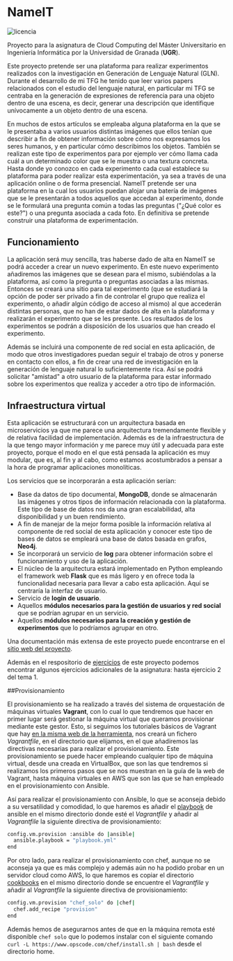# NameIT

![licencia](https://img.shields.io/badge/license-GPL%203.0-blue.svg)

Proyecto para la asignatura de Cloud Computing del Máster Universitario en Ingeniería Informática por la Universidad de Granada (**UGR**).

Este proyecto pretende ser una plataforma para realizar experimentos realizados con la investigación en Generación de Lenguaje Natural (GLN). Durante el desarrollo de mi TFG he tenido que leer varios papers relacionados con el estudio del lenguaje natural, en particular mi TFG se centraba en la generación de expresiones de referencia para una objeto dentro de una escena, es decir, generar una descripción que identifique unívocamente a un objeto dentro de una escena.

En muchos de estos artículos se empleaba alguna plataforma en la que se le presentaba a varios usuarios distintas imágenes que ellos tenían que describir a fin de obtener información sobre cómo nos expresamos los seres humanos, y en particular cómo describimos los objetos. También se realizan este tipo de experimentos para por ejemplo ver cómo llama cada cuál a un determinado color que se le muestra o una textura concreta. Hasta donde yo conozco en cada experimento cada cual establece su plataforma para poder realizar esta experimentación, ya sea a través de una aplicación online o de forma presencial. NameIT pretende ser una plataforma en la cual los usuarios puedan alojar una batería de imágenes que se le presentarán a todos aquellos que accedan al experimento, donde se le formulará una pregunta común a todas las preguntas ("¿Qué color es este?") o una pregunta asociada a cada foto. En definitiva se pretende construir una plataforma de experimentación.

## Funcionamiento

La aplicación será muy sencilla, tras haberse dado de alta en NameIT se podrá acceder a crear un nuevo experimento. En este nuevo experimento añadiremos las imágenes que se desean para el mismo, subiéndolas a la plataforma, así como la pregunta o preguntas asociadas a las mismas. Entonces se creará una sitio para tal experimento (que se estudiará la opción de poder ser privado a fin de controlar el grupo que realiza el experimento, o añadir algún código de acceso al mismo) al que accederán distintas personas, que no han de estar dados de alta en la plataforma y realizarán el experimento que se les presente. Los resultados de los experimentos se podrán a disposición de los usuarios que han creado el experimento.

Además se incluirá una componente de red social en esta aplicación, de modo que otros investigadores puedan seguir el trabajo de otros y ponerse en contacto con ellos, a fin de crear una red de investigación en la generación de lenguaje natural lo suficientemente rica. Así se podrá solicitar "amistad" a otro usuario de la plataforma para estar informado sobre los experimentos que realiza y acceder a otro tipo de información.

## Infraestructura virtual

Esta aplicación se estructurará con un arquitectura basada en microservicios ya que me parece una arquitectura tremendamente flexible y de relativa facilidad de implementación. Además es de la infraestructura de la que tengo mayor información y me parece muy útil y adecuada para este proyecto, porque el modo en el que está pensada la aplicación es muy modular, que es, al fin y al cabo, como estamos acostumbrados a pensar a la hora de programar aplicaciones monolíticas.

Los servicios que se incorporarán a esta aplicación serían:

- Base da datos de tipo documental, **MongoDB**, donde se almacenarán las imágenes y otros tipos de información relacionada con la plataforma. Este tipo de base de datos nos da una gran escalabilidad, alta disponibilidad y un buen rendimiento.
- A fin de manejar de la mejor forma posible la información relativa al componente de red social de esta aplicación y conocer este tipo de bases de datos se empleará una base de datos basada en grafos, **Neo4j**.
- Se incorporará un servicio de **log** para obtener información sobre el funcionamiento y uso de la aplicación.
- El núcleo de la arquitectura estará implementado en Python empleando el framework web **Flask** que es más ligero y en ofrece toda la funcionalidad necesaria para llevar a cabo esta aplicación. Aquí se centraría la interfaz de usuario.
- Servicio de **login de usuario**.
- Aquellos **módulos necesarios para la gestión de usuarios y red social** que se podrían agrupar en un servicio.
- Aquellos **módulos necesarios para la creación y gestión de experimentos** que lo podríamos agrupar en otro.

Una documentación más extensa de este proyecto puede encontrarse en el [sitio web del proyecto](https://griger.github.io/CC/).

Además en el respositorio de [ejercicios](https://github.com/Griger/Ejercicios-CC) de este proyecto podemos encontrar algunos ejercicios adicionales de la asignatura: hasta ejercicio 2 del tema 1.

##Provisionamiento

El provisionamiento se ha realizado a través del sistema de orquestación de máquinas virtuales **Vagrant**, con lo cual lo que tendremos que hacer en primer lugar será gestionar la máquina virtual que queramos provisionar mediante este gestor. Esto, si seguimos los tutoriales básicos de Vagrant que hay [en la misma web de la herramienta](https://www.vagrantup.com/docs/getting-started/), nos creará un fichero *Vagrantfile*, en el directorio que elijamos, en el que añadiremos las directivas necesarias para realizar el provisionamiento. Este provisionamiento se puede hacer empleando cualquier tipo de máquina virtual, desde una creada en VirtualBox, que son las que tendremos si realizamos los primeros pasos que se nos muestran en la guía de la web de Vagrant, hasta máquina virtuales en AWS que son las que se han empleado en el provisionamiento con Ansible.

Así para realizar el provisionamiento con Ansible, lo que se aconseja debido a su versatilidad y comodidad, lo que haremos es añadir el [playbook](provision/Ansible/playbook.yml) de ansible en el mismo directorio donde esté el *Vagrantfile* y añadir al *Vagrantfile* la siguiente directiva de provisionamiento:

```bash
config.vm.provision :ansible do |ansible|
  ansible.playbook = "playbook.yml"
end
```

Por otro lado, para realizar el provisionamiento con chef, aunque no se aconseja ya que es más complejo y además aún no ha podido probar en un servidor cloud como AWS, lo que haremos es copiar el directorio [cookbooks](provision/Chef/cookbooks) en el mismo directorio donde se encuentre el *Vagrantfile* y añadir al *Vagrantfile* la siguiente directiva de provisionamiento:

```bash
config.vm.provision "chef_solo" do |chef|
  chef.add_recipe "provision"
end
```

Además hemos de asegurarnos antes de que en la máquina remota esté disponible `chef solo` que lo podemos instalar con el siguiente comando `curl -L https://www.opscode.com/chef/install.sh | bash` desde el directorio home.
